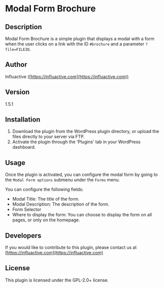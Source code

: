 # Modal Form Brochure

## Description

Modal Form Brochure is a simple plugin that displays a modal with a form when the user clicks on a link with the
ID `#brochure` and a parameter `?file=FILEID`.

## Author

Influactive ([https://influactive.com](https://influactive.com))

## Version

1.5.1

## Installation

1. Download the plugin from the WordPress plugin directory, or upload the files directly to your server via FTP.
2. Activate the plugin through the 'Plugins' tab in your WordPress dashboard.

## Usage

Once the plugin is activated, you can configure the modal form by going to the `Modal Form options` submenu under
the `Forms` menu.

You can configure the following fields:

- Modal Title: The title of the form.
- Modal Description: The description of the form.
- Form Selector
- Where to display the form: You can choose to display the form on all pages, or only on the homepage.

## Developers

If you would like to contribute to this plugin, please contact us at [https://influactive.com](https://influactive.com)

## License

This plugin is licensed under the GPL-2.0+ license.
